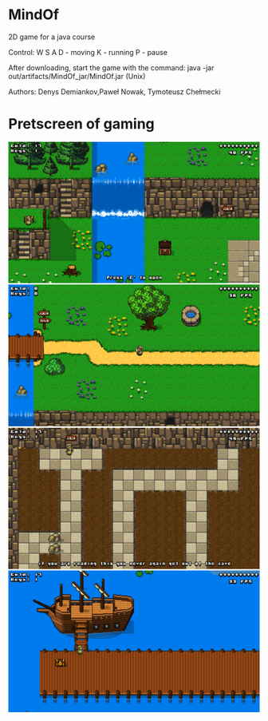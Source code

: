 # MindOf
2D game for a java course

Control: W S A D - moving
K - running
P - pause

After downloading, start the game with the command:
java -jar out/artifacts/MindOf_jar/MindOf.jar (Unix)

Authors:  Denys Demiankov,Paweł Nowak, Tymoteusz Chełmecki


# Pretscreen of gaming

<img src="res/img/1.png">
<img src="res/img/2.png">
<img src="res/img/3.png">
<img src="res/img/4.png">
